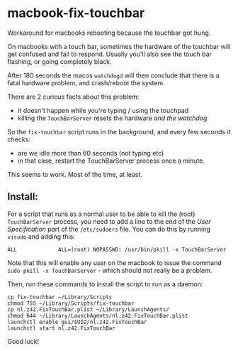 # macbook-fix-touchbar

Workaround for macbooks rebooting because the touchbar got hung.

On macbooks with a touch bar, sometimes the hardware of the touchbar
will get confused and fail to respond. Usually you'll also see the
touch bar flashing, or going completely black.

After 180 seconds the macos `watchdogd` will then conclude that there is
a fatal hardware problem, and crash/reboot the system.

There are 2 curious facts about this problem:
- it doesn't happen while you're typing / using the touchpad
- killing the `TouchBarServer` resets the hardware _and the watchdog_

So the `fix-touchbar` script runs in the background, and every few seconds
it checks:

- are we idle more than 60 seconds (not typing etc)
- in that case, restart the TouchBarServer process once a minute.

This seems to work. Most of the time, at least.


## Install:

For a script that runs as a normal user to be able to kill the (root) `TouchBarServer`
process, you need to add a line to the end of the _User Specification_ part of
the `/etc/sudoers` file. You can do this by running `visudo` and adding this:

```
ALL             ALL=(root) NOPASSWD: /usr/bin/pkill -x TouchBarServer
```

Note that this will enable any user on the macbook to issue the command
`sudo pkill -x TouchBarServer` - which should not really be a problem.

Then, run these commands to install the script to run as a daemon:

```
cp fix-touchbar ~/Library/Scripts
chmod 755 ~/Library/Scripts/fix-touchbar
cp nl.z42.FixTouchBar.plist ~/Library/LaunchAgents/
chmod 644 ~/Library/LaunchAgents/nl.z42.FixTouchBar.plist
launchctl enable gui/$UID/nl.z42.FixTouchBar
launchctl start nl.z42.FixTouchBar
```

Good luck!

